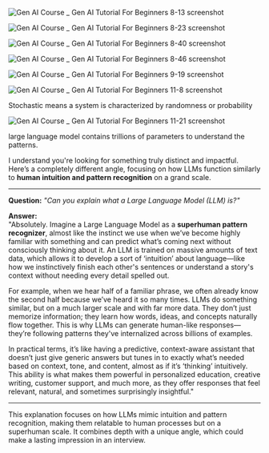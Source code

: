 ![Gen AI Course _ Gen AI Tutorial For Beginners 8-13 screenshot](https://github.com/user-attachments/assets/bcfea7b8-e2f9-4fe5-9262-446c1c7433bf)

![Gen AI Course _ Gen AI Tutorial For Beginners 8-23 screenshot](https://github.com/user-attachments/assets/24c998da-3d7f-442e-bf1c-62f072c77616)

![Gen AI Course _ Gen AI Tutorial For Beginners 8-40 screenshot](https://github.com/user-attachments/assets/fede12fe-5fad-439b-ab08-99c5b16e2c6e)

![Gen AI Course _ Gen AI Tutorial For Beginners 8-46 screenshot](https://github.com/user-attachments/assets/ee7dac08-71e1-47f2-85c0-c890afc92627)

![Gen AI Course _ Gen AI Tutorial For Beginners 9-19 screenshot](https://github.com/user-attachments/assets/76809ce5-3be5-415d-a81b-a9255fd72d2e)


![Gen AI Course _ Gen AI Tutorial For Beginners 11-8 screenshot](https://github.com/user-attachments/assets/8913984c-8ab2-4aae-ad6f-a6189cb49143)



Stochastic means a system is characterized by randomness or probability

![Gen AI Course _ Gen AI Tutorial For Beginners 11-21 screenshot](https://github.com/user-attachments/assets/b060280d-c46b-418b-a276-345e165e1494)

 large language model contains trillions of parameters to understand the patterns.


I understand you're looking for something truly distinct and impactful. Here’s a completely different angle, focusing on how LLMs function similarly to **human intuition and pattern recognition** on a grand scale.

---

**Question:** *"Can you explain what a Large Language Model (LLM) is?"*

**Answer:**  
"Absolutely. Imagine a Large Language Model as a **superhuman pattern recognizer**, almost like the instinct we use when we’ve become highly familiar with something and can predict what’s coming next without consciously thinking about it. An LLM is trained on massive amounts of text data, which allows it to develop a sort of ‘intuition’ about language—like how we instinctively finish each other's sentences or understand a story's context without needing every detail spelled out.

For example, when we hear half of a familiar phrase, we often already know the second half because we’ve heard it so many times. LLMs do something similar, but on a much larger scale and with far more data. They don’t just memorize information; they learn how words, ideas, and concepts naturally flow together. This is why LLMs can generate human-like responses—they’re following patterns they've internalized across billions of examples.

In practical terms, it’s like having a predictive, context-aware assistant that doesn’t just give generic answers but tunes in to exactly what’s needed based on context, tone, and content, almost as if it’s ‘thinking’ intuitively. This ability is what makes them powerful in personalized education, creative writing, customer support, and much more, as they offer responses that feel relevant, natural, and sometimes surprisingly insightful."

---

This explanation focuses on how LLMs mimic intuition and pattern recognition, making them relatable to human processes but on a superhuman scale. It combines depth with a unique angle, which could make a lasting impression in an interview.
